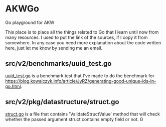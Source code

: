 # AKWGo
Go playground for AKW

This place is to place all the things related to Go that I learn until now from many resources. I used to put the link of the sources, if I copy it from somewhere. In any case you need more explanation about the code written here, just let me know by sending me an email.

## src/v2/benchmarks/uuid_test.go
<a href="https://github.com/akwdhit/AKWGo/tree/master/src/v2/benchmarks">uuid_test.go</a> is a benchmark test that I've made to do the benchmark for https://blog.kowalczyk.info/article/JyRZ/generating-good-unique-ids-in-go.html.

## src/v2/pkg/datastructure/struct.go
<a href="https://github.com/akwdhit/AKWGo/tree/master/src/v2/pkg/datastructure">struct.go</a> is a file that contains 'ValidateStructValue' method that will check whether the passed argument struct contains empty field or not.
G
